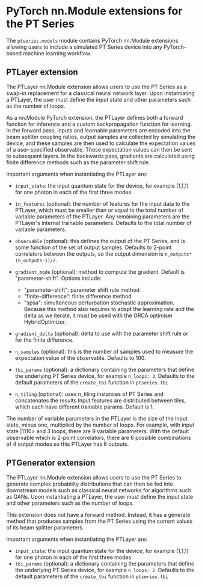 # PyTorch nn.Module extensions for the PT Series

The `ptseries.models` module contains PyTorch nn.Module extensions allowing users to include a simulated PT Series device into any PyTorch-based machine learning workflow.

## PTLayer extension

The PTLayer nn.Module extension allows users to use the PT Series as a swap-in replacement for a classical neural
network layer. Upon instantiating a PTLayer, the user must define the input state and other parameters such as the
number of loops.

As a nn.Module PyTorch extension, the PTLayer defines both a forward function for inference and a custom backpropagation
function for learning. In the forward pass, inputs and learnable parameters are encoded into the beam splitter coupling
ratios, output samples are collected by simulating the device, and these samples are then used to calculate the
expectation values of a user-specified observable. These expectation values can then be sent to subsequent layers. In
the backwards pass, gradients are calculated using finite difference methods such as the parameter shift rule.

Important arguments when instantiating the PTLayer are:

- `input_state`: the input quantum state for the device, for example (1,1,1) for one photon in each of the first three
  modes
- `in_features` (optional): the number of features for the input data to the PTLayer, which must be smaller than or
  equal to the total number of variable parameters of the PTLayer. Any remaining parameters are the PTLayer's internal
  trainable parameters. Defaults to the total number of variable parameters.
- `observable` (optional): this defines the output of the PT Series, and is some function of the set of output samples.
  Defaults to 2-point correlators between the outputs, so the output dimension is `n_outputs*(n_outputs-1)/2`.
- `gradient_mode` (optional): method to compute the gradient. Default is "parameter-shift". Options include:

  - "parameter-shift": parameter shift rule method
  - "finite-difference": finite difference method
  - "spsa": simultaneous perturbation stochastic approximation. Because this method also requires to adapt the learning
    rate and the delta as we iterate, it must be used with the ORCA optimiser HybridOptimizer.

- `gradient_delta` (optional): delta to use with the parameter shift rule or for the finite difference.

- `n_samples` (optional): this is the number of samples used to measure the expectation value of the observable.
  Defaults to 100.
- `tbi_params` (optional): a dictionary containing the parameters that define the underlying PT Series device, for
  example `n_loops: 2`. Defaults to the default parameters of the `create_tbi` function in `ptseries.tbi`
- `n_tiling` (optional): uses n_tiling instances of PT Series and concatenates the results.Input features are
  distributed between tiles, which each have different trainable params. Default is 1.

The number of variable parameters in the PTLayer is the size of the input state, minus one, multiplied by the number of
loops. For example, with input state |1110> and 3 loops, there are 9 variable parameters. With the default observable
which is 2-point correlators, there are 6 possible combinations of 4 output modes so this PTLayer has 6 outputs.

## PTGenerator extension

The PTLayer nn.Module extension allows users to use the PT Series to generate complex probability distributions that can
then be fed into downstream models such as classical neural networks for algorithms such as GANs. Upon instantiating a
PTLayer, the user must define the input state and other parameters such as the number of loops.

This extension does not have a forward method. Instead, it has a generate method that produces samples from the PT
Series using the current values of its beam splitter parameters.

Important arguments when instantiating the PTLayer are:

- `input_state`: the input quantum state for the device, for example (1,1,1) for one photon in each of the first three
  modes
- `tbi_params` (optional): a dictionary containing the parameters that define the underlying PT Series device, for
  example `n_loops: 2`. Defaults to the default parameters of the `create_tbi` function in `ptseries.tbi`
